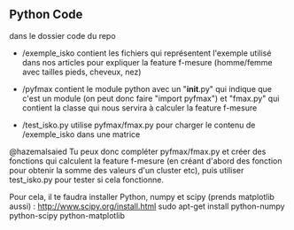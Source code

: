 ## Python Code

dans le dossier code du repo

*   /exemple_isko contient les fichiers qui représentent l'exemple utilisé dans nos articles pour expliquer la feature f-mesure (homme/femme avec tailles pieds, cheveux, nez)

*   /pyfmax contient le module python avec un "__init__.py" qui indique que c'est un module (on peut donc faire "import pyfmax") et "fmax.py" qui contient la classe qui nous servira à calculer la feature f-mesure

*   /test_isko.py utilise pyfmax/fmax.py pour charger le contenu de /exemple_isko dans une matrice

@hazemalsaied Tu peux donc compléter pyfmax/fmax.py et créer des fonctions qui calculent la feature f-mesure (en créant d'abord des fonction pour obtenir la somme des valeurs d'un cluster etc), puis utiliser test_isko.py pour tester si cela fonctionne.

Pour cela, il te faudra installer Python, numpy et scipy (prends matplotlib aussi) :
http://www.scipy.org/install.html
sudo apt-get install python-numpy python-scipy python-matplotlib


